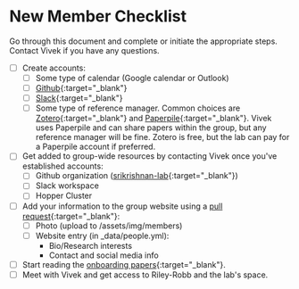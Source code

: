 # New Member Checklist

Go through this document and complete or initiate the appropriate steps. Contact Vivek if you have any questions.

- [ ] Create accounts:
    * [ ] Some type of calendar (Google calendar or Outlook)
    * [ ] [Github](http://github.com){:target="_blank"}
    * [ ] [Slack](https://slack.com){:target="_blank"}
    * [ ] Some type of reference manager. Common choices are [Zotero](http://zotero.org){:target="_blank"} and [Paperpile](http://paperpile.com){:target="_blank"}. Vivek uses Paperpile and can share papers within the group, but any reference manager will be fine. Zotero is free, but the lab can pay for a Paperpile account if preferred.
- [ ] Get added to group-wide resources by contacting Vivek once you've established accounts:
    * [ ] Github organization ([srikrishnan-lab](http://github.com/srikrishnan-lab){:target="_blank"})
    * [ ] Slack workspace
    * [ ] Hopper Cluster
- [ ] Add your information to the group website using a [pull request](https://docs.github.com/en/github/collaborating-with-issues-and-pull-requests/about-pull-requests){:target="_blank"}:
    * [ ] Photo (upload to /assets/img/members)
    * [ ] Website entry (in _data/people.yml):
        * Bio/Research interests
        * Contact and social media info
- [ ] Start reading the [onboarding papers](/lab-manual/resources/readinglist.html#general){:target="_blank"}.
- [ ] Meet with Vivek and get access to Riley-Robb and the lab's space.